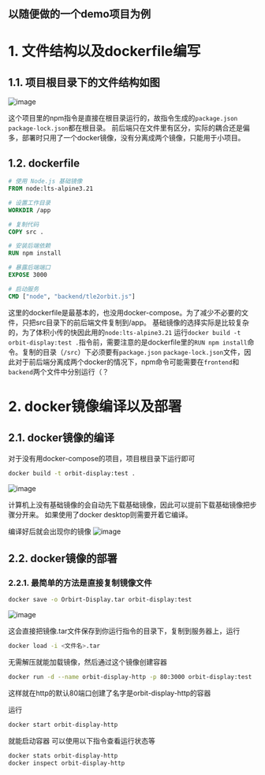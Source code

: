 ## 以随便做的一个demo项目为例

# 1. 文件结构以及dockerfile编写

## 1.1. 项目根目录下的文件结构如图

![image](https://github.com/user-attachments/assets/c4238a97-d708-48b4-b350-70282169a445)

这个项目里的npm指令是直接在根目录运行的，故指令生成的`package.json` `package-lock.json`都在根目录。
前后端只在文件里有区分，实际的耦合还是偏多，部署时只用了一个docker镜像，没有分离成两个镜像，只能用于小项目。

## 1.2. dockerfile

```dockerfile
# 使用 Node.js 基础镜像
FROM node:lts-alpine3.21

# 设置工作目录
WORKDIR /app

# 复制代码
COPY src .

# 安装后端依赖
RUN npm install

# 暴露后端端口
EXPOSE 3000

# 启动服务
CMD ["node", "backend/tle2orbit.js"]
```

这里的dockerfile是最基本的，也没用docker-compose。为了减少不必要的文件，只把src目录下的前后端文件复制到/app。
基础镜像的选择实际是比较复杂的，为了体积小传的快因此用的`node:lts-alpine3.21`
运行`docker build -t orbit-display:test .`指令前，需要注意的是dockerfile里的`RUN npm install`命令。复制的目录（`/src`）下必须要有`package.json` `package-lock.json`文件，因此对于前后端分离成两个docker的情况下，npm命令可能需要在`frontend`和`backend`两个文件中分别运行（？

# 2. docker镜像编译以及部署

## 2.1. docker镜像的编译

对于没有用docker-compose的项目，项目根目录下运行即可

```bash
docker build -t orbit-display:test .
```

![image](https://github.com/user-attachments/assets/873abe7e-3885-4308-8298-aaed5ec3e1a8)

计算机上没有基础镜像的会自动先下载基础镜像，因此可以提前下载基础镜像把步骤分开来。
如果使用了docker desktop则需要开着它编译。

编译好后就会出现你的镜像
![image](https://github.com/user-attachments/assets/9e332252-7b89-457a-beca-2b7816fc766e)

## 2.2. docker镜像的部署

### 2.2.1. 最简单的方法是直接复制镜像文件
```bash
docker save -o Orbirt-Display.tar orbit-display:test
```

![image](https://github.com/user-attachments/assets/ef60e14e-8480-4f11-a95d-a6b2d078dbf4)

这会直接把镜像.tar文件保存到你运行指令的目录下，复制到服务器上，运行

```bash
docker load -i <文件名>.tar
```

无需解压就能加载镜像，然后通过这个镜像创建容器

```bash
docker run -d --name orbit-display-http -p 80:3000 orbit-display:test
```

这样就在http的默认80端口创建了名字是orbit-display-http的容器

运行

```bash
docker start orbit-display-http
```

就能启动容器
可以使用以下指令查看运行状态等

```bash
docker stats orbit-display-http 
docker inspect orbit-display-http 
```
